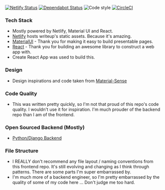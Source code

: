 [![Netlify Status](https://api.netlify.com/api/v1/badges/69debd64-bf21-438d-8cad-aa7e8e96b510/deploy-status)](https://app.netlify.com/sites/brave-shockley-65f3d6/deploys)
[![Dependabot Status](https://api.dependabot.com/badges/status?host=github&repo=jeffshek/writeup-frontend)](https://dependabot.com)
![Code style](https://img.shields.io/badge/code_style-prettier-ff69b4.svg)
[![CircleCI](https://circleci.com/gh/jeffshek/writeup-frontend.svg?style=svg)](https://circleci.com/gh/jeffshek/writeup-frontend)

### Tech Stack

- Mostly powered by Netlify, Material UI and React.
- [Netlify](www.netlify.com) hosts writeup's static assets. Because it's amazing.
- [MaterialUI](http://material-ui.com/) - Thank you for making it easy to build presentable pages.
- [React](https://reactjs.org/) - Thank you for building an awesome library to construct a web app with.
- Create React App was used to build this.

### Design

- Design inspirations and code taken from [Material-Sense](https://alexanmtz.github.io/material-sense/)

### Code Quality

- This was written pretty quickly, so I'm not that proud of this repo's code quality. I wouldn't use it for inspiration. I'm much prouder of the backend repo than I am of the frontend.

### Open Sourced Backend (Mostly)

- [Python/Django Backend](https://github.com/jeffshek/open)

### File Structure

- I REALLY don't recommend any file layout / naming conventions from this frontend repo. It's still evolving and changing as I think through patterns. There are some parts I'm super embarrassed by.
- I'm much more of a backend engineer, so I'm pretty embarrassed by the quality of some of my code here ... Don't judge me too hard.
